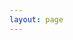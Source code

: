 ```yaml
---
layout: page
---
```

<script setup>
import {
  VPTeamPage,
  VPTeamPageTitle,
  VPTeamMembers
} from 'vitepress/theme'

const members = [
  {
    avatar: '/javiercoll.jpg',
    name: 'Javier Coll',
    title: 'Creador',
    links: [
      { icon: 'linkedin', link: 'https://es.linkedin.com/in/javiercollrodriguez' },
    ]
  },
]
</script>

<VPTeamPage>
  <VPTeamPageTitle>
    <template #title>
      Sobre nosotros (en realidad, sobre mí)
    </template>
    <template #lead>
      &lt;/&gt; software con ❤️ y más de 10 años de experiencia.
      <br />
      Desde Barcelona.
    </template>
  </VPTeamPageTitle>
  <VPTeamMembers
    :members="members"
  />
</VPTeamPage>